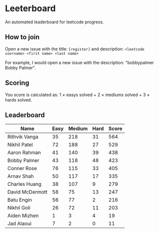 # Leeterboard

An automated leaderboard for leetcode progress.

## How to join

Open a new issue with the title: `[register]` and description:
`<leetcode username> <first name> <last name>`

For example, I would open a new issue with the description: "bobbypalmer Bobby Palmer".

## Scoring

You score is calculated as:
1 $\times$ easys solved + 2 $\times$ mediums solved + 3 $\times$ hards solved.

## Leaderboard
| Name | Easy | Medium | Hard | Score |
| --- | --- | --- | --- | --- |
| Rithvik Vanga | 35 | 218 | 31 | 564 |
| Nikhil Patel | 72 | 188 | 27 | 529 |
| Aaron Rahman | 41 | 140 | 39 | 438 |
| Bobby Palmer | 43 | 118 | 48 | 423 |
| Conner Rose | 76 | 115 | 33 | 405 |
| Arnav Shah | 50 | 117 | 17 | 335 |
| Charles Huang | 38 | 107 | 9 | 279 |
| David McDermott | 58 | 75 | 13 | 247 |
| Batu Engin | 56 | 77 | 2 | 216 |
| Nikhil Goli | 26 | 72 | 11 | 203 |
| Aiden Mizhen | 1 | 3 | 4 | 19 |
| Jad Alaoui | 7 | 2 | 0 | 11 |
